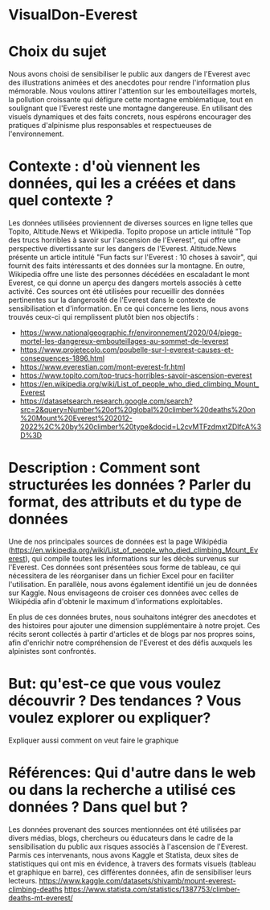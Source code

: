 # VisualDon-Everest


# Choix du sujet
Nous avons choisi de sensibiliser le public aux dangers de l'Everest avec des illustrations animées et des anecdotes pour rendre l'information plus mémorable. Nous voulons attirer l'attention sur les embouteillages mortels, la pollution croissante qui défigure cette montagne emblématique, tout en soulignant que l'Everest reste une montagne dangereuse. En utilisant des visuels dynamiques et des faits concrets, nous espérons encourager des pratiques d'alpinisme plus responsables et respectueuses de l'environnement.

# Contexte : d'où viennent les données, qui les a créées et dans quel contexte ?
Les données utilisées proviennent de diverses sources en ligne telles que Topito, Altitude.News et Wikipedia. Topito propose un article intitulé "Top des trucs horribles à savoir sur l'ascension de l'Everest", qui offre une perspective divertissante sur les dangers de l'Everest. Altitude.News présente un article intitulé "Fun facts sur l'Everest : 10 choses à savoir", qui fournit des faits intéressants et des données sur la montagne. En outre, Wikipedia offre une liste des personnes décédées en escaladant le mont Everest, ce qui donne un aperçu des dangers mortels associés à cette activité. Ces sources ont été utilisées pour recueillir des données pertinentes sur la dangerosité de l'Everest dans le contexte de sensibilisation et d'information.
En ce qui concerne les liens, nous avons trouvés ceux-ci qui remplissent plutôt bien nos objectifs :
- https://www.nationalgeographic.fr/environnement/2020/04/piege-mortel-les-dangereux-embouteillages-au-sommet-de-leverest
- https://www.projetecolo.com/poubelle-sur-l-everest-causes-et-consequences-1896.html
- https://www.everestian.com/mont-everest-fr.html
- https://www.topito.com/top-trucs-horribles-savoir-ascension-everest
- https://en.wikipedia.org/wiki/List_of_people_who_died_climbing_Mount_Everest
- https://datasetsearch.research.google.com/search?src=2&query=Number%20of%20global%20climber%20deaths%20on%20Mount%20Everest%202012-2022%2C%20by%20climber%20type&docid=L2cvMTFzdmxtZDlfcA%3D%3D 


# Description : Comment sont structurées les données ? Parler du format, des attributs et du type de données
Une de nos principales sources de données est la page Wikipédia (https://en.wikipedia.org/wiki/List_of_people_who_died_climbing_Mount_Everest), qui compile toutes les informations sur les décès survenus sur l'Everest. Ces données sont présentées sous forme de tableau, ce qui nécessitera de les réorganiser dans un fichier Excel pour en faciliter l'utilisation. En parallèle, nous avons également identifié un jeu de données sur Kaggle. Nous envisageons de croiser ces données avec celles de Wikipédia afin d'obtenir le maximum d'informations exploitables.

En plus de ces données brutes, nous souhaitons intégrer des anecdotes et des histoires pour ajouter une dimension supplémentaire à notre projet. Ces récits seront collectés à partir d'articles et de blogs par nos propres soins, afin d'enrichir notre compréhension de l'Everest et des défis auxquels les alpinistes sont confrontés.

# But: qu'est-ce que vous voulez découvrir ? Des tendances ? Vous voulez explorer ou expliquer?
Expliquer aussi comment on veut faire le graphique

# Références: Qui d'autre dans le web ou dans la recherche a utilisé ces données ? Dans quel but ? 
Les données provenant des sources mentionnées ont été utilisées par divers médias, blogs, chercheurs ou éducateurs dans le cadre de la sensibilisation du public aux risques associés à l'ascension de l'Everest.
Parmis ces intervenants, nous avons Kaggle et Statista, deux sites de statistiques qui ont mis en évidence, à travers des formats visuels (tableau et graphique en barre), ces différentes données, afin de sensibiliser leurs lecteurs.
https://www.kaggle.com/datasets/shivamb/mount-everest-climbing-deaths
https://www.statista.com/statistics/1387753/climber-deaths-mt-everest/
